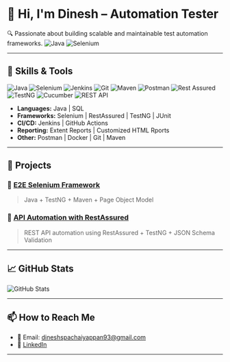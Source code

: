 # 👋 Hi, I'm Dinesh – Automation Tester

🔍 Passionate about building scalable and maintainable test automation frameworks.
![Java](https://img.shields.io/badge/Java-ED8B00?style=for-the-badge&logo=java&logoColor=white)
![Selenium](https://img.shields.io/badge/Selenium-43B02A?style=for-the-badge&logo=selenium&logoColor=white)

---

## 🧪 Skills & Tools
![Java](https://img.shields.io/badge/Java-ED8B00?style=for-the-badge&logo=java&logoColor=white)
![Selenium](https://img.shields.io/badge/Selenium-43B02A?style=for-the-badge&logo=selenium&logoColor=white)
![Jenkins](https://img.shields.io/badge/Jenkins-D24939?style=for-the-badge&logo=jenkins&logoColor=white)
![Git](https://img.shields.io/badge/Git-F05032?style=for-the-badge&logo=git&logoColor=white)
![Maven](https://img.shields.io/badge/Maven-C71A36?style=for-the-badge&logo=apache-maven&logoColor=white)
![Postman](https://img.shields.io/badge/Postman-FF6C37?style=for-the-badge&logo=postman&logoColor=white)
![Rest Assured](https://img.shields.io/badge/RestAssured-16A085?style=for-the-badge&logo=java&logoColor=white)
![TestNG](https://img.shields.io/badge/TestNG-FCC624?style=for-the-badge&logo=testng&logoColor=black)
![Cucumber](https://img.shields.io/badge/Cucumber-23D96C?style=for-the-badge&logo=cucumber&logoColor=white)
![REST API](https://img.shields.io/badge/REST%20API-005571?style=for-the-badge&logo=api&logoColor=white)

- **Languages:** Java | SQL
- **Frameworks:** Selenium | RestAssured | TestNG | JUnit
- **CI/CD:** Jenkins | GitHub Actions
- **Reporting:** Extent Reports | Customized HTML Rports
- **Other:** Postman | Docker | Git | Maven

---

## 💼 Projects

### 🔹 [E2E Selenium Framework](https://github.com/yourusername/selenium-framework)
> Java + TestNG + Maven + Page Object Model

### 🔹 [API Automation with RestAssured](https://github.com/yourusername/restassured-api-testing)
> REST API automation using RestAssured + TestNG + JSON Schema Validation
---

## 📈 GitHub Stats

![GitHub Stats](https://github-readme-stats.vercel.app/api?username=yourusername&show_icons=true&theme=github_dark)

---

## 📫 How to Reach Me

- 📧 Email: dineshspachaiyappan93@gmail.com
- 💼 [LinkedIn](www.linkedin.com/in/dinesh-pachaiyappan-9206401ab)

---
